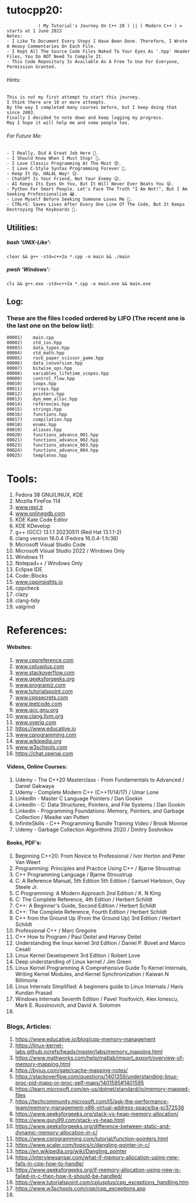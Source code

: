 # tutocpp20:
                ( My Tutorial's Journey On C++ 20 ) || ( Modern C++ ) = starts at 1 June 2023
    Notes:
    - I Like To Document Every Steps I Have Been Done. Therefore, I Wrote A Heavy Commentaries On Each File.
    - I Kept All The Source Code Files Naked To Your Eyes As '.hpp' Header Files, You Do NOT Need To Compile It.
    - This Code Repository Is Available As A Free To Use For Everyone, Permission Granted.

###### Hints:
    This is not my first attempt to start this journey.
    I think there are 10 or more attempts.
    By the way I completed many courses before, but I keep doing that since 2003. 
    Finally I decided to note down and keep logging my progress. 
    May I hope it will help me and some people too.

###### For Future Me:
    - I Really, Did A Great Job Here 💪.
    - I Should Know When I Must Stop! 🫷.
    - I Love Classic Programming At The Most 😍.
    - I Love C-Style Syntax Programming Forever 🥰.
    - Keep It Up, HALAL Way! 😉.
    - ChatGPT Is Your Friend, Not Your Enemy 😉.
    - AI Keeps Its Eyes On You, But It Will Never Ever Beats You 😜.
    - Python For Smart People. Let's Face The Truth "I Am Not!", But I Am Seeking Professionalism 😂.
    - Love Myself Before Seeking Someone Loves Me 🤪.
    - CTRL+S: Saves Lives After Every One Line Of The Code, But It Keeps Destroying The Keyboards 💸.
    
## Utilities:
    
  ##### bash 'UNIX-Like':
    clear && g++ -std=c++2a *.cpp -o main && ./main
    
  ##### pwsh 'Windows':
    cls && g++.exe -std=c++2a *.cpp -o main.exe && main.exe

## Log:
  ### These are the files I coded ordered by LIFO (The recent one is the last one on the below list):
    00001)    main.cpp
    00002)    std_ios.hpp
    00003)    data_types.hpp
    00004)    std_math.hpp
    00005)    rock_paper_scissor_game.hpp
    00006)    data_conversion.hpp
    00007)    bitwise_ops.hpp
    00008)    variables_lifetime_scopes.hpp
    00009)    control_flow.hpp
    00010)    loops.hpp 
    00011)    arrays.hpp
    00012)    pointers.hpp
    00013)    dyn_mem_alloc.hpp
    00014)    references.hpp
    00015)    strings.hpp
    00016)    functions.hpp
    00017)    compilation.hpp
    00018)    enums.hpp
    00019)    aliases.hpp
    00020)    functions_advance_001.hpp
    00021)    functions_advance_002.hpp
    00023)    functions_advance_003.hpp
    00024)    functions_advance_004.hpp
    00025)    templates.hpp

# Tools:
1) Fedora 38 GNU/LINUX, KDE
2) Mozilla FireFox 114
4) www.repl.it
3) www.onlinegdb.com
5) KDE Kate Code Editor
6) KDE KDevelop
7) g++ (GCC) 13.1.1 20230511 (Red Hat 13.1.1-2)
8) clang version 16.0.4 (Fedora 16.0.4-1.fc38)
9) Microsoft Visual Studio Code
10) Microsoft Visual Studio 2022  / Windows Only
11) Windows 11
12) Notepad++ / Windows Only
13) Eclipse IDE
14) Code::Blocks
15) www.cppinsights.io
16) cppcheck
17) clazy
18) clang-tidy
19) valgrind

# References:
  
  #### Websites:
  1) www.cppreference.com
  2) www.cplusplus.com
  3) www.stackoverflow.com 
  4) www.geeksforgeeks.org
  5) www.programiz.com
  6) www.tutorialspoint.com
  7) www.cppsecrets.com
  8) www.leetcode.com
  9) www.gcc.gnu.org
  10) www.clang.llvm.org
  11) www.overiq.com
  12) https://www.educative.io
  13) www.cprogramming.com
  14) www.wikipedia.org
  15) www.w3schools.com
  16) https://chat.openai.com
  
  #### Videos, Online Courses:
  1) Udemy - The C++20 Masterclass - From Fundamentals to Advanced / Daniel Gakwaya
  2) Udemy - Complete Modern C++ (C++11/14/17) / Umar Lone
  3) LinkedIn - Master C Language Pointers / Dan Gookin
  3) LinkedIn - C: Data Structures, Pointers, and File Systems / Dan Gookin
  4) Linkedin - Programming Foundations: Memory, Pointers, and Garbage Collection / Maaike van Putten
  5) InfiniteSkills - C++ Programming Bundle Training Video / Brook Monroe
  6) Udemy - Garbage Collection Algorithms 2020 / Dmitry Soshnikov
  
  #### Books, PDF's:
  1) Beginning C++20: From Novice to Professional / Ivor Horton and Peter Van Weert
  2) Programming: Principles and Practice Using C++ / Bjarne Stroustrup
  3) C++ Programming Language / Bjarne Stroustrup
  4) C: A Reference Manual, 5th Edition 5th Edition /  Samuel Harbison, Guy Steele Jr.
  5) C Programming: A Modern Approach 2nd Edition / K. N King
  6) C: The Complete Reference, 4th Edition / Herbert Schildt
  7) C++: A Beginner's Guide, Second Edition / Herbert Schildt
  8) C++: The Complete Reference, Fourth Edition / Herbert Schildt
  9) C++ from the Ground Up (From the Ground Up) 3rd Edition / Herbert Schildt
  10) Professional C++ / Marc Gregoire 
  11) C++ How to Program / Paul Deitel and Harvey Deitel
  12) Understanding the linux kernel 3rd Edition / Daniel P. Bovet and Marco Cesati
  13) Linux Kernel Development 3rd Edition / Robert Love
  14) Deep understanding of Linux kernel / Jim Green
  15) Linux Kernel Programming A Comprehensive Guide To Kernel Internals, Writing Kernel Modules, and Kernel Synchronization / Kaiwan N Billimoria
  16) Linux Internals Simplified: A beginners guide to Linux Internals / Haris Kundan Prasad
  17) Windows Internals Seventh Edition / Pavel Yosifovich, Alex Ionescu, Mark E. Russinovich, and David A. Solomon
  18) 

  ### Blogs, Articles:
  1) https://www.educative.io/blog/cpp-memory-management
  2) https://linux-kernel-labs.github.io/refs/heads/master/labs/memory_mapping.html
  3) https://www.mathworks.com/help/matlab/import_export/overview-of-memory-mapping.html
  4) https://byjus.com/gate/cache-mapping-notes/
  5) https://stackoverflow.com/questions/1401359/understanding-linux-proc-pid-maps-or-proc-self-maps/1401595#1401595
  6) https://learn.microsoft.com/en-us/dotnet/standard/io/memory-mapped-files
  7) https://techcommunity.microsoft.com/t5/ask-the-performance-team/memory-management-x86-virtual-address-space/ba-p/372536
  8) https://www.geeksforgeeks.org/stack-vs-heap-memory-allocation/
  9) https://www.guru99.com/stack-vs-heap.html
  10) https://www.geeksforgeeks.org/difference-between-static-and-dynamic-memory-allocation-in-c/
  11) https://www.cprogramming.com/tutorial/function-pointers.html
  12) https://www.scaler.com/topics/c/dangling-pointer-in-c/
  13) https://en.wikipedia.org/wiki/Dangling_pointer
  14) https://interviewsansar.com/what-if-memory-allocation-using-new-fails-in-cpp-how-to-handle/
  15) https://www.geeksforgeeks.org/if-memory-allocation-using-new-is-failed-in-c-then-how-it-should-be-handled/
  16) https://www.tutorialspoint.com/cplusplus/cpp_exceptions_handling.htm
  17) https://www.w3schools.com/cpp/cpp_exceptions.asp
  18) 






